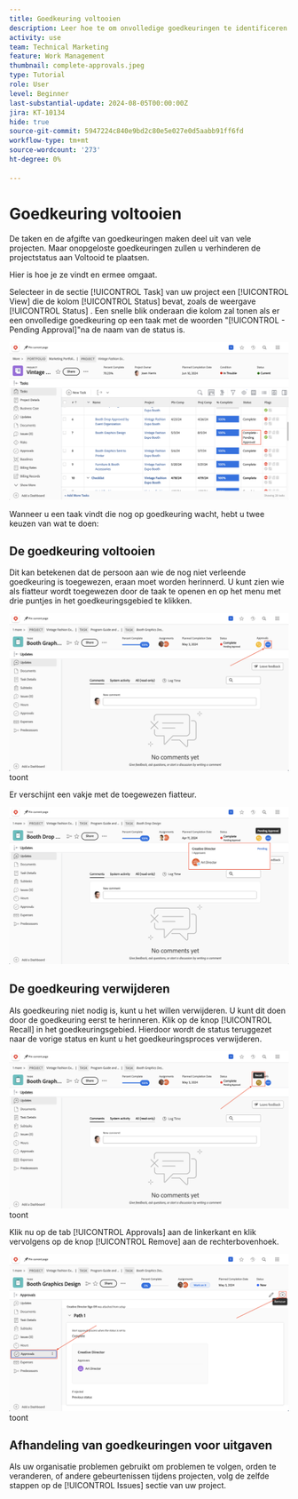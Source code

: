 ```yaml
---
title: Goedkeuring voltooien
description: Leer hoe te om onvolledige goedkeuringen te identificeren en hen op te lossen zodat kunt u uw project in  [!DNL  Workfront] sluiten.
activity: use
team: Technical Marketing
feature: Work Management
thumbnail: complete-approvals.jpeg
type: Tutorial
role: User
level: Beginner
last-substantial-update: 2024-08-05T00:00:00Z
jira: KT-10134
hide: true
source-git-commit: 5947224c840e9bd2c80e5e027e0d5aabb91ff6fd
workflow-type: tm+mt
source-wordcount: '273'
ht-degree: 0%

---
```


# Goedkeuring voltooien

De taken en de afgifte van goedkeuringen maken deel uit van vele projecten. Maar onopgeloste goedkeuringen zullen u verhinderen de projectstatus aan Voltooid te plaatsen.

Hier is hoe je ze vindt en ermee omgaat.

Selecteer in de sectie [!UICONTROL Task] van uw project een [!UICONTROL View] die de kolom [!UICONTROL Status] bevat, zoals de weergave [!UICONTROL Status] . Een snelle blik onderaan die kolom zal tonen als er een onvolledige goedkeuring op een taak met de woorden &quot;[!UICONTROL - Pending Approval]&quot;na de naam van de status is.

![ Project die onvolledige goedkeuring tonen ](assets/pending-approval-1.png)

Wanneer u een taak vindt die nog op goedkeuring wacht, hebt u twee keuzen van wat te doen:


## De goedkeuring voltooien

Dit kan betekenen dat de persoon aan wie de nog niet verleende goedkeuring is toegewezen, eraan moet worden herinnerd. U kunt zien wie als fiatteur wordt toegewezen door de taak te openen en op het menu met drie puntjes in het goedkeuringsgebied te klikken.

![ Taak die goedkeuringsgebied ](assets/pending-approval-2.png) toont

Er verschijnt een vakje met de toegewezen fiatteur.

![ Taak die toegewezen fiatteur toont ](assets/pending-approval-3.png)


## De goedkeuring verwijderen

Als goedkeuring niet nodig is, kunt u het willen verwijderen. U kunt dit doen door de goedkeuring eerst te herinneren. Klik op de knop [!UICONTROL Recall] in het goedkeuringsgebied. Hierdoor wordt de status teruggezet naar de vorige status en kunt u het goedkeuringsproces verwijderen.

![ Taak die de herinneringsknoop ](assets/pending-approval-5.png) toont

Klik nu op de tab [!UICONTROL Approvals] aan de linkerkant en klik vervolgens op de knop [!UICONTROL Remove] aan de rechterbovenhoek.

![ Taak die de verwijder goedkeuringsknoop ](assets/pending-approval-6.png) toont

## Afhandeling van goedkeuringen voor uitgaven

Als uw organisatie problemen gebruikt om problemen te volgen, orden te veranderen, of andere gebeurtenissen tijdens projecten, volg de zelfde stappen op de [!UICONTROL Issues] sectie van uw project.

